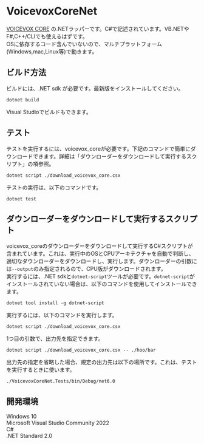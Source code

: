 # VoicevoxCoreNet
[VOICEVOX CORE](https://github.com/VOICEVOX/voicevox_core) の.NETラッパーです。C#で記述されています。VB.NETやF#,C++/CLIでも使えるはずです。  
OSに依存するコード含んでいないので、マルチプラットフォーム(Windows,mac,Linux等)で動きます。

## ビルド方法
ビルドには、.NET sdk が必要です。最新版をインストールしてください。

```
dotnet build
```

Visual Studioでビルドもできます。

## テスト
テストを実行するには、voicevox_coreが必要です。下記のコマンドで簡単にダウンロードできます。詳細は「ダウンローダーをダウンロードして実行するスクリプト」の項参照。
```
dotnet script ./download_voicevox_core.csx
```

テストの実行は、以下のコマンドです。
```
dotnet test
```

## ダウンローダーをダウンロードして実行するスクリプト
voicevox_coreのダウンローダーをダウンロードして実行するC#スクリプトが含まれています。これは、実行中のOSとCPUアーキテクチャを自動で判断し、適切なダウンローダーをダウンロードし、実行します。ダウンローダーの引数には`--output`のみ指定されるので、CPU版がダウンロードされます。  
実行するには、.NET sdkと`dotnet-script`ツールが必要です。`dotnet-script`がインストールされていない場合は、以下のコマンドを使用してインストールできます。
```
dotnet tool install -g dotnet-script
```

実行するには、以下のコマンドを実行します。
```
dotnet script ./download_voicevox_core.csx
```

1つ目の引数で、出力先を指定できます。
```
dotnet script ./download_voicevox_core.csx -- ./hoo/bar
```

出力先の指定を省略した場合、規定の出力先は以下の場所です。これは、テストを実行するときに使います。
```
./VoicevoxCoreNet.Tests/bin/Debug/net6.0
```

## 開発環境
Windows 10  
Microsoft Visual Studio Community 2022  
C#  
.NET Standard 2.0
